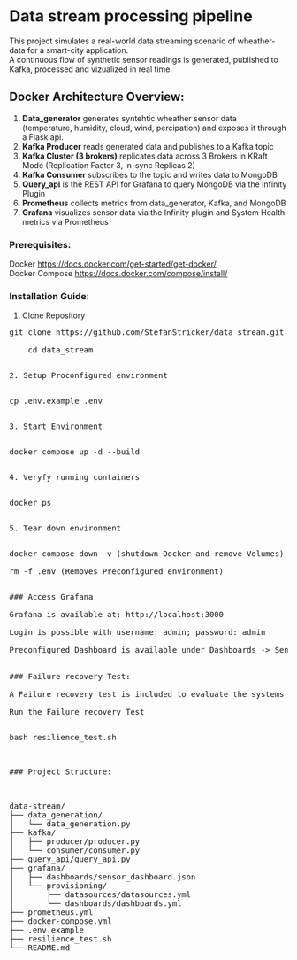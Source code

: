 # Data stream processing pipeline

This project simulates a real-world data streaming scenario of wheather-data for a smart-city application. <br />
A continuous flow of synthetic sensor readings is generated, published to Kafka, processed and vizualized in real time.


## Docker Architecture Overview:

1. **Data_generator** generates syntehtic wheather sensor data (temperature, humidity, cloud, wind, percipation) and exposes it through a Flask api. <br />
2. **Kafka Producer** reads generated data and publishes to a Kafka topic <br />
3. **Kafka Cluster (3 brokers)** replicates data across 3 Brokers in KRaft Mode (Replication Factor 3, in-sync Replicas 2) <br />
4. **Kafka Consumer** subscribes to the topic and writes data to MongoDB <br />
5. **Query_api** is the REST API for Grafana to query MongoDB via the Infinity Plugin <br />
6. **Prometheus** collects metrics from data_generator, Kafka, and MongoDB <br />
7. **Grafana** visualizes sensor data via the Infinity plugin and System Health metrics via Prometheus <br />





### Prerequisites:
Docker https://docs.docker.com/get-started/get-docker/ <br />
Docker Compose https://docs.docker.com/compose/install/

### Installation Guide:

1. Clone Repository <br />
<pre>git clone https://github.com/StefanStricker/data_stream.git

    cd data_stream<pre>

2. Setup Proconfigured environment <br />
<pre>cp .env.example .env<pre>

3. Start Environment <br />
<pre>docker compose up -d --build<pre>

4. Veryfy running containers <br />
<pre>docker ps<pre>

5. Tear down environment  <br />
<pre>docker compose down -v (shutdown Docker and remove Volumes)<br />
rm -f .env (Removes Preconfigured environment)<pre>

### Access Grafana 

Grafana is available at: http://localhost:3000 <br />
Login is possible with username: admin; password: admin <br />
Preconfigured Dashboard is available under Dashboards -> Sensor_data <br />

### Failure recovery Test:

A Failure recovery test is included to evaluate the systems resilience in case of interruptions to a Kafka broker, Kafka Consumer, or MongoDB 

Run the Failure recovery Test <br />
<pre>bash resilience_test.sh<pre>


### Project Structure:

 
<pre>data-stream/
├── data_generation/        
│   └── data_generation.py
├── kafka/
│   ├── producer/producer.py
│   └── consumer/consumer.py
├── query_api/query_api.py 
├── grafana/
│   ├── dashboards/sensor_dashboard.json
│   └── provisioning/
│       ├── datasources/datasources.yml
│       └── dashboards/dashboards.yml
├── prometheus.yml
├── docker-compose.yml
├── .env.example
├── resilience_test.sh     
└── README.md <pre>